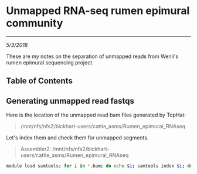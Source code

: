 # Unmapped RNA-seq rumen epimural community
---
*5/3/2018*

These are my notes on the separation of unmapped reads from Wenli's rumen epimural sequencing project.

## Table of Contents


## Generating unmapped read fastqs

Here is the location of the unmapped read bam files generated by TopHat:

> /mnt/nfs/nfs2/bickhart-users/cattle_asms/Rumen_epimural_RNAseq

Let's index them and check them for unmapped segments.

> Assembler2: /mnt/nfs/nfs2/bickhart-users/cattle_asms/Rumen_epimural_RNAseq

```bash
module load samtools; for i in *.bam; do echo $i; samtools index $i; done


```